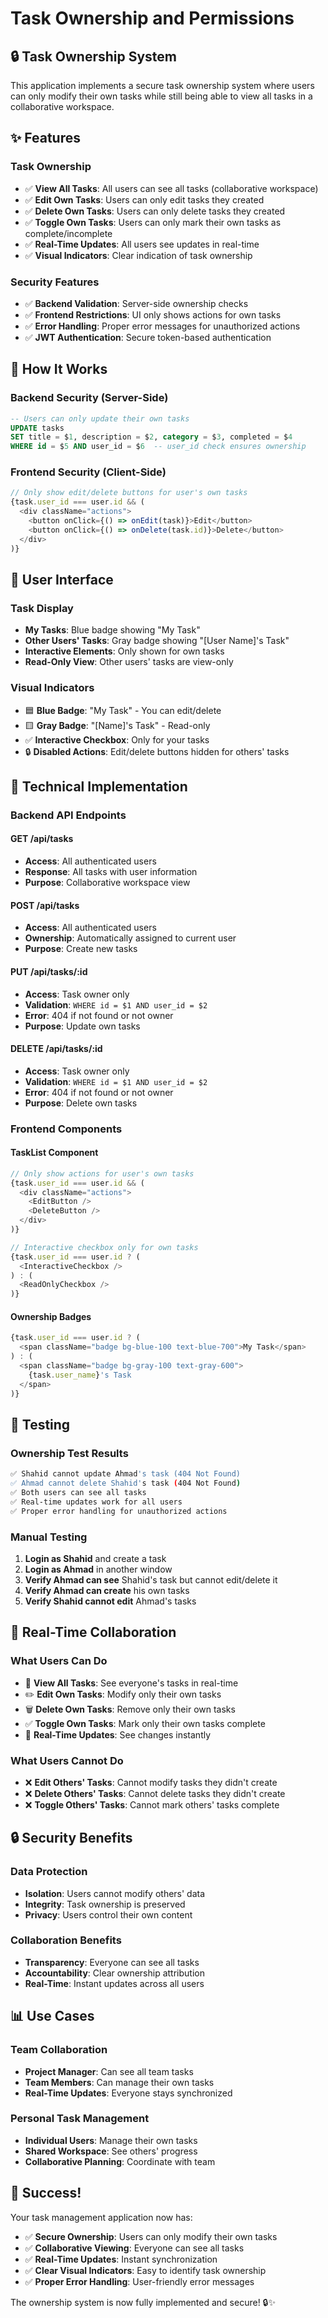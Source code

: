 # Task Ownership and Permissions

## 🔒 Task Ownership System

This application implements a secure task ownership system where users can only modify their own tasks while still being able to view all tasks in a collaborative workspace.

## ✨ Features

### **Task Ownership**
- ✅ **View All Tasks**: All users can see all tasks (collaborative workspace)
- ✅ **Edit Own Tasks**: Users can only edit tasks they created
- ✅ **Delete Own Tasks**: Users can only delete tasks they created
- ✅ **Toggle Own Tasks**: Users can only mark their own tasks as complete/incomplete
- ✅ **Real-Time Updates**: All users see updates in real-time
- ✅ **Visual Indicators**: Clear indication of task ownership

### **Security Features**
- ✅ **Backend Validation**: Server-side ownership checks
- ✅ **Frontend Restrictions**: UI only shows actions for own tasks
- ✅ **Error Handling**: Proper error messages for unauthorized actions
- ✅ **JWT Authentication**: Secure token-based authentication

## 🎯 How It Works

### **Backend Security (Server-Side)**
```sql
-- Users can only update their own tasks
UPDATE tasks 
SET title = $1, description = $2, category = $3, completed = $4
WHERE id = $5 AND user_id = $6  -- user_id check ensures ownership
```

### **Frontend Security (Client-Side)**
```javascript
// Only show edit/delete buttons for user's own tasks
{task.user_id === user.id && (
  <div className="actions">
    <button onClick={() => onEdit(task)}>Edit</button>
    <button onClick={() => onDelete(task.id)}>Delete</button>
  </div>
)}
```

## 📱 User Interface

### **Task Display**
- **My Tasks**: Blue badge showing "My Task"
- **Other Users' Tasks**: Gray badge showing "[User Name]'s Task"
- **Interactive Elements**: Only shown for own tasks
- **Read-Only View**: Other users' tasks are view-only

### **Visual Indicators**
- 🟦 **Blue Badge**: "My Task" - You can edit/delete
- 🟨 **Gray Badge**: "[Name]'s Task" - Read-only
- ✅ **Interactive Checkbox**: Only for your tasks
- 🔒 **Disabled Actions**: Edit/delete buttons hidden for others' tasks

## 🔧 Technical Implementation

### **Backend API Endpoints**

#### **GET /api/tasks**
- **Access**: All authenticated users
- **Response**: All tasks with user information
- **Purpose**: Collaborative workspace view

#### **POST /api/tasks**
- **Access**: All authenticated users
- **Ownership**: Automatically assigned to current user
- **Purpose**: Create new tasks

#### **PUT /api/tasks/:id**
- **Access**: Task owner only
- **Validation**: `WHERE id = $1 AND user_id = $2`
- **Error**: 404 if not found or not owner
- **Purpose**: Update own tasks

#### **DELETE /api/tasks/:id**
- **Access**: Task owner only
- **Validation**: `WHERE id = $1 AND user_id = $2`
- **Error**: 404 if not found or not owner
- **Purpose**: Delete own tasks

### **Frontend Components**

#### **TaskList Component**
```javascript
// Only show actions for user's own tasks
{task.user_id === user.id && (
  <div className="actions">
    <EditButton />
    <DeleteButton />
  </div>
)}

// Interactive checkbox only for own tasks
{task.user_id === user.id ? (
  <InteractiveCheckbox />
) : (
  <ReadOnlyCheckbox />
)}
```

#### **Ownership Badges**
```javascript
{task.user_id === user.id ? (
  <span className="badge bg-blue-100 text-blue-700">My Task</span>
) : (
  <span className="badge bg-gray-100 text-gray-600">
    {task.user_name}'s Task
  </span>
)}
```

## 🧪 Testing

### **Ownership Test Results**
```bash
✅ Shahid cannot update Ahmad's task (404 Not Found)
✅ Ahmad cannot delete Shahid's task (404 Not Found)
✅ Both users can see all tasks
✅ Real-time updates work for all users
✅ Proper error handling for unauthorized actions
```

### **Manual Testing**
1. **Login as Shahid** and create a task
2. **Login as Ahmad** in another window
3. **Verify Ahmad can see** Shahid's task but cannot edit/delete it
4. **Verify Ahmad can create** his own tasks
5. **Verify Shahid cannot edit** Ahmad's tasks

## 🚀 Real-Time Collaboration

### **What Users Can Do**
- 👀 **View All Tasks**: See everyone's tasks in real-time
- ✏️ **Edit Own Tasks**: Modify only their own tasks
- 🗑️ **Delete Own Tasks**: Remove only their own tasks
- ✅ **Toggle Own Tasks**: Mark only their own tasks complete
- 🔔 **Real-Time Updates**: See changes instantly

### **What Users Cannot Do**
- ❌ **Edit Others' Tasks**: Cannot modify tasks they didn't create
- ❌ **Delete Others' Tasks**: Cannot delete tasks they didn't create
- ❌ **Toggle Others' Tasks**: Cannot mark others' tasks complete

## 🔒 Security Benefits

### **Data Protection**
- **Isolation**: Users cannot modify others' data
- **Integrity**: Task ownership is preserved
- **Privacy**: Users control their own content

### **Collaboration Benefits**
- **Transparency**: Everyone can see all tasks
- **Accountability**: Clear ownership attribution
- **Real-Time**: Instant updates across all users

## 📊 Use Cases

### **Team Collaboration**
- **Project Manager**: Can see all team tasks
- **Team Members**: Can manage their own tasks
- **Real-Time Updates**: Everyone stays synchronized

### **Personal Task Management**
- **Individual Users**: Manage their own tasks
- **Shared Workspace**: See others' progress
- **Collaborative Planning**: Coordinate with team

## 🎉 Success!

Your task management application now has:

- ✅ **Secure Ownership**: Users can only modify their own tasks
- ✅ **Collaborative Viewing**: Everyone can see all tasks
- ✅ **Real-Time Updates**: Instant synchronization
- ✅ **Clear Visual Indicators**: Easy to identify task ownership
- ✅ **Proper Error Handling**: User-friendly error messages

The ownership system is now fully implemented and secure! 🔒✨
